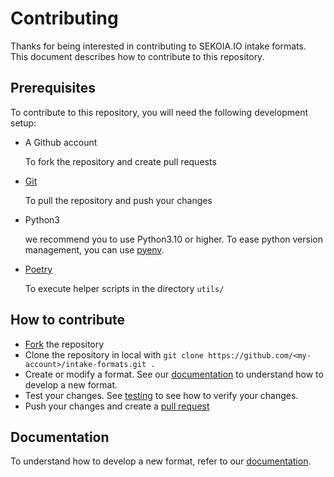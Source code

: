 # Contributing

Thanks for being interested in contributing to SEKOIA.IO intake formats. This document describes how to contribute to this repository.


## Prerequisites

To contribute to this repository, you will need the following development setup:

- A Github account

  To fork the repository and create pull requests

- [Git](https://git-scm.com/)

  To pull the repository and push your changes

- Python3
  
  we recommend you to use Python3.10 or higher.
  To ease python version management, you can use [pyenv](https://github.com/pyenv/pyenv#installation).
  
- [Poetry](https://python-poetry.org/docs/#installation)

  To execute helper scripts in the directory `utils/`


## How to contribute

- [Fork](https://github.com/SEKOIA-IO/intake-formats/fork) the repository
- Clone the repository in local with `git clone https://github.com/<my-account>/intake-formats.git .`
- Create or modify a format. See our [documentation](#documentation) to understand how to develop a new format.
- Test your changes. See [testing](doc/testing.md) to see how to verify your changes.
- Push your changes and create a [pull request](https://github.com/SEKOIA-IO/intake-formats/compare)


## Documentation

To understand how to develop a new format, refer to our [documentation](doc/README.md).
